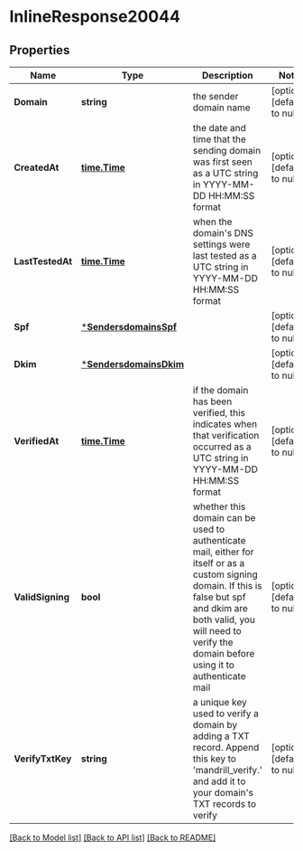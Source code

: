 # InlineResponse20044

## Properties
Name | Type | Description | Notes
------------ | ------------- | ------------- | -------------
**Domain** | **string** | the sender domain name | [optional] [default to null]
**CreatedAt** | [**time.Time**](time.Time.md) | the date and time that the sending domain was first seen as a UTC string in YYYY-MM-DD HH:MM:SS format | [optional] [default to null]
**LastTestedAt** | [**time.Time**](time.Time.md) | when the domain&#39;s DNS settings were last tested as a UTC string in YYYY-MM-DD HH:MM:SS format | [optional] [default to null]
**Spf** | [***SendersdomainsSpf**](sendersdomains_spf.md) |  | [optional] [default to null]
**Dkim** | [***SendersdomainsDkim**](sendersdomains_dkim.md) |  | [optional] [default to null]
**VerifiedAt** | [**time.Time**](time.Time.md) | if the domain has been verified, this indicates when that verification occurred as a UTC string in YYYY-MM-DD HH:MM:SS format | [optional] [default to null]
**ValidSigning** | **bool** | whether this domain can be used to authenticate mail, either for itself or as a custom signing domain. If this is false but spf and dkim are both valid, you will need to verify the domain before using it to authenticate mail | [optional] [default to null]
**VerifyTxtKey** | **string** | a unique key used to verify a domain by adding a TXT record. Append this key to &#39;mandrill_verify.&#39; and add it to your domain&#39;s TXT records to verify | [optional] [default to null]

[[Back to Model list]](../README.md#documentation-for-models) [[Back to API list]](../README.md#documentation-for-api-endpoints) [[Back to README]](../README.md)


